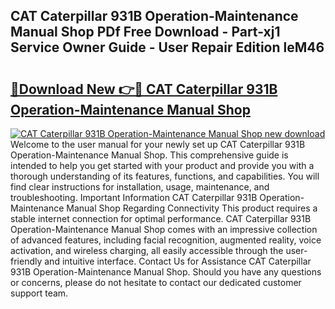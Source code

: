 ## CAT Caterpillar 931B Operation-Maintenance Manual Shop PDf Free Download - Part-xj1 Service Owner Guide - User Repair Edition leM46

# <h2><a href="http://bc4760.oget.top/?id=CAT+Caterpillar+931B+Operation-Maintenance+Manual+Shop">🔗Download New 👉🔴 CAT Caterpillar 931B Operation-Maintenance Manual Shop</a></h2>

[![CAT Caterpillar 931B Operation-Maintenance Manual Shop new download](https://i.imgur.com/5g1atiW.png)](http://bc4760.oget.top/?id=CAT+Caterpillar+931B+Operation-Maintenance+Manual+Shop)
Welcome to the user manual for your newly set up CAT Caterpillar 931B Operation-Maintenance Manual Shop. This comprehensive guide is intended to help you get started with your product and provide you with a thorough understanding of its features, functions, and capabilities. You will find clear instructions for installation, usage, maintenance, and troubleshooting. Important Information CAT Caterpillar 931B Operation-Maintenance Manual Shop Regarding Connectivity This product requires a stable internet connection for optimal performance. CAT Caterpillar 931B Operation-Maintenance Manual Shop comes with an impressive collection of advanced features, including facial recognition, augmented reality, voice activation, and wireless charging, all easily accessible through the user-friendly and intuitive interface. Contact Us for Assistance CAT Caterpillar 931B Operation-Maintenance Manual Shop. Should you have any questions or concerns, please do not hesitate to contact our dedicated customer support team.
